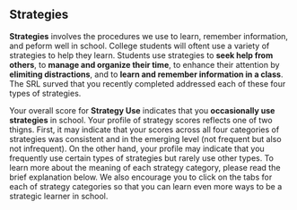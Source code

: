 ## Strategies

**Strategies** involves the procedures we use to learn, remember information, and peform well in school. College students will oftent use a variety of strategies to help they learn. Students use strategies to **seek help from others**, to **manage and organize their time**, to enhance their attention by **elimiting distractions**, and to **learn and remember information in a class**. The SRL surved that you recently completed addressed each of these four types of strategies.   

Your overall score for **Strategy Use** indicates that you **occasionally use strategies** in school. Your profile of strategy scores reflects one of two thigns. First, it may indicate that your scores across all four categories of strategies was consistent and in the emerging level (not frequent but also not infrequent). On the other hand, your profile may indicate that you frequently use certain types of strategies but rarely use other types. To learn more about the meaning of each strategy category, please read the brief explanation below. We also encourage you to click on the tabs for each of strategy categories so that you can learn even more ways to be a strategic learner in school. 
